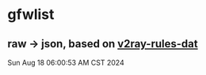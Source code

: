 # gfwlist
## raw -> json, based on [v2ray-rules-dat](https://github.com/Loyalsoldier/v2ray-rules-dat)
Sun Aug 18 06:00:53 AM CST 2024

